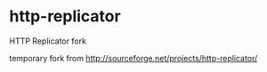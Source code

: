 http-replicator
===============

HTTP Replicator fork

temporary fork from http://sourceforge.net/projects/http-replicator/
